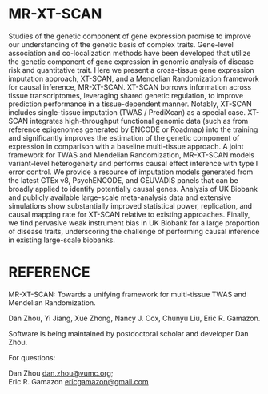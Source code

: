 # MR-XT-SCAN

Studies of the genetic component of gene expression promise to improve our understanding of the genetic basis of complex traits. Gene-level association and co-localization methods have been developed that utilize the genetic component of gene expression in genomic analysis of disease risk and quantitative trait. Here we present a cross-tissue gene expression imputation approach, XT-SCAN, and a Mendelian Randomization framework for causal inference, MR-XT-SCAN. XT-SCAN borrows information across tissue transcriptomes, leveraging shared genetic regulation, to improve prediction performance in a tissue-dependent manner. Notably, XT-SCAN includes single-tissue imputation (TWAS / PrediXcan) as a special case. XT-SCAN integrates high-throughput functional genomic data (such as from reference epigenomes generated by ENCODE or Roadmap) into the training and significantly improves the estimation of the genetic component of expression in comparison with a baseline multi-tissue approach. A joint framework for TWAS and Mendelian Randomization, MR-XT-SCAN models variant-level heterogeneity and performs causal effect inference with type I error control. We provide a resource of imputation models generated from the latest GTEx v8, PsychENCODE, and GEUVADIS panels that can be broadly applied to identify potentially causal genes. Analysis of UK Biobank and publicly available large-scale meta-analysis data and extensive simulations show substantially improved statistical power, replication, and causal mapping rate for XT-SCAN relative to existing approaches. Finally, we find pervasive weak instrument bias in UK Biobank for a large proportion of disease traits, underscoring the challenge of performing causal inference in existing large-scale biobanks.

# REFERENCE

MR-XT-SCAN: Towards a unifying framework for multi-tissue TWAS and Mendelian Randomization.

Dan Zhou, Yi Jiang, Xue Zhong, Nancy J. Cox, Chunyu Liu, Eric R. Gamazon. 

Software is being maintained by postdoctoral scholar and developer Dan Zhou. 

For questions:

Dan Zhou <dan.zhou@vumc.org>;   
Eric R. Gamazon <ericgamazon@gmail.com>


